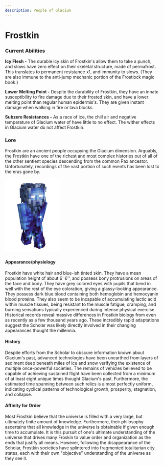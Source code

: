 ```yaml
---
description: People of Glacium
---
```


# Frostkin

### Current Abilities

**Icy Flesh -** The durable icy skin of Frostkin's allow them to take a punch, and slows have zero effect on their skeletal structure, made of permafrost. This translates to permanent resistance x1, and immunity to slows. (They are also immune to the anti-jump mechanic portion of the Frostlock magic book.)

**Lower Melting Point -** Despite the durability of Frostkin, they have an innate susceptibility to fire damage due to their frosted skin, and have a lower melting point than regular human epidermis's. They are given instant damage when walking in fire or lava blocks.

**Subzero Resistances -** As a race of ice, the chill air and negative temperature of Glacium water of have little to no effect. The wither effects in Glacium water do not affect Frostkin.

### Lore

Frostkin are an ancient people occupying the Glacium dimension. Arguably, the Frostkin have one of the richest and most complex histories out of all of the other sentient species descending from the common Pax ancestor. Unfortunately, recordings of the vast portion of such events has been lost to the eras gone by.

![Frostkin](../../.gitbook/assets/ice.png)

#### Appearance/physiology

Frostkin have white hair and blue-ish tinted skin. They have a mean population height of about 6' 6'', and possess bony protrusions on areas of the face and body. They have grey colored eyes with pupils that bend in well with the rest of the eye coloration, giving a glassy-looking appearance. They possess dark blue blood containing both hemoglobin and hemocyanin blood proteins. They also seem to be incapable of accumulating lactic acid within muscle tissues, being resistant to the muscle fatigue, cramping, and burning sensations typically experienced during intense physical exercise. Historical records reveal massive differences in Frostkin biology from even as recently as a few thousand years ago. These incredibly rapid adaptations suggest the Scholar was likely directly involved in their changing appearances thought the millennia.

#### History

Despite efforts from the Scholar to obscure information known about Glacium's past, advanced technologies have been unearthed from layers of sediment deep beneath miles of ice and snow verifying the existence of multiple once-powerful societies. The remains of vehicles believed to be capable of achieving sustained flight have been collected from a minimum of at least eight unique times thought Glacium's past. Furthermore, the estimated time spanning between such relics is almost perfectly uniform, indicating cyclical patterns of technological growth, prosperity, stagnation, and collapse.

#### Affinity for Order

Most Frostkin believe that the universe is filled with a very large, but ultimately finite amount of knowledge. Furthermore, their philosophy ascertains that all knowledge in the universe is obtainable if given enough time to accumulate. It is this pursuit of one's ultimate understanding of the universe that drives many Froskin to value order and organization as the ends that justify all means. However, following the disappearance of the Scholar, Frostkin societies have splintered into fragmented totalitarian city states, each with their own "objective" understanding of the universe as they see it.
